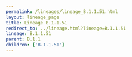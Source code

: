 ```yaml
---
permalink: /lineages/lineage_B.1.1.51.html
layout: lineage_page
title: Lineage B.1.1.51
redirect_to: ../lineage.html?lineage=B.1.1.51
lineage: B.1.1.51
parent: B.1.1
children: ['B.1.1.51']
---
```

